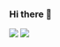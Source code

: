 ### Hi there 👋

<img src="https://github-readme-stats.vercel.app/api?username=kasheemlew&show_icons=true&hide_title=true"/>
<img src="https://github-readme-stats.vercel.app/api/top-langs/?username=kasheemlew&layout=compact"/>

